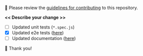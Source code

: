 🚨 Please review the [guidelines for contributing](https://github.com/ramgrandhi/serverless-wso2-apim/blob/main/CONTRIBUTING.md) to this repository.  

**<< Describe your change >>**

- [ ] Updated unit tests (`*.spec.js`)  
- [x] Updated e2e tests ([here](https://github.com/ramgrandhi/serverless-wso2-apim/tree/main/src/__tests__/e2e))  
- [ ] Updated documentation ([here](https://github.com/ramgrandhi/serverless-wso2-apim/blob/main/README.md))   

🙌 Thank you! 